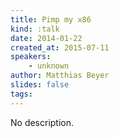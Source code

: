 ```yaml
---
title: Pimp my x86
kind: :talk
date: 2014-01-22
created_at: 2015-07-11
speakers:
    - unknown
author: Matthias Beyer
slides: false
tags:
---
```


No description.
